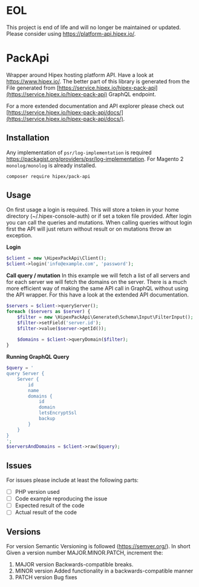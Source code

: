# EOL
This project is end of life and will no longer be maintained or updated. Please consider using https://platform-api.hipex.io/.

# PackApi
Wrapper around Hipex hosting platform API. Have a look at https://www.hipex.io/. The better part of this library
is generated from the File generated from [https://service.hipex.io/hipex-pack-api](https://service.hipex.io/hipex-pack-api) GraphQL endpoint.

For a more extended documentation and API explorer please check out [https://service.hipex.io/hipex-pack-api/docs/](https://service.hipex.io/hipex-pack-api/docs/).

## Installation
Any implementation of `psr/log-implementation` is required https://packagist.org/providers/psr/log-implementation. For Magento 2 `monolog/monolog` is already installed.

```bash
composer require hipex/pack-api
```

## Usage
On first usage a login is required. This will store a token in your home directory (~/.hipex-console-auth) or if set a token file provided.
After login you can call the queries and mutations. When calling queries without login first the API will just return without result or on mutations throw an exception.

**Login**
```php
$client = new \HipexPackApi\Client();
$client->login('info@example.com', 'password');
```

**Call query / mutation**
In this example we will fetch a list of all servers and for each server we will fetch the domains on the server. There is a much more efficient way
of making the same API call in GraphQL without using the API wrapper. For this have a look at the extended API documentation.
```php
$servers = $client->queryServer();
foreach ($servers as $server) {
    $filter = new \HipexPackApi\Generated\Schema\Input\FilterInput();
    $filter->setField('server.id');
    $filter->value($server->getId());
    
    $domains = $client->queryDomain($filter);    
} 
```

**Running GraphQL Query**
```php
$query = '
query Server {
    Server {
        id
        name
        domains {
            id
            domain
            letsEncryptSsl
            backup
        }
    }
}
';
$serversAndDomains = $client->raw($query); 
```


## Issues
For issues please include at least the following parts:
- [ ] PHP version used
- [ ] Code example reproducing the issue
- [ ] Expected result of the code
- [ ] Actual result of the code

## Versions
For version Semantic Versioning is followed (https://semver.org/). In short  Given a version number MAJOR.MINOR.PATCH, increment the:
1. MAJOR version Backwards-compatible breaks.
2. MINOR version Added functionality in a backwards-compatible manner
3. PATCH version Bug fixes

